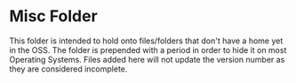 # Misc Folder

This folder is intended to hold onto files/folders that don't have a home yet in the OSS.
The folder is prepended with a period in order to hide it on most Operating Systems.
Files added here will not update the version number as they are considered incomplete.

